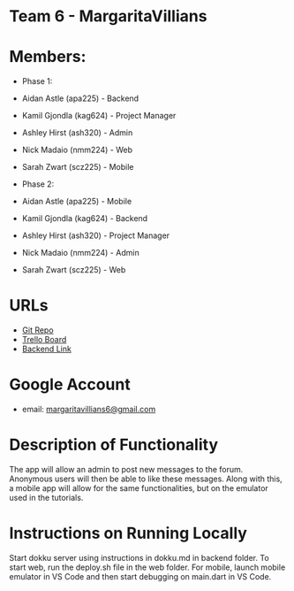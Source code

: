 
# Team 6 - MargaritaVillians

# Members:
* Phase 1:
* Aidan Astle (apa225) - Backend
* Kamil Gjondla (kag624) - Project Manager
* Ashley Hirst (ash320) - Admin
* Nick Madaio (nmm224) - Web
* Sarah Zwart (scz225) - Mobile

* Phase 2: 
* Aidan Astle (apa225) - Mobile
* Kamil Gjondla (kag624) - Backend
* Ashley Hirst (ash320) - Project Manager
* Nick Madaio (nmm224) - Admin
* Sarah Zwart (scz225) - Web

# URLs

* [Git Repo](https://bitbucket.org/cse216-fa23-kag624/cse216-2023fa-team-6/src/master/)
* [Trello Board](https://trello.com/b/TdzCpzDz/phase-1)
* [Backend Link](team-margaritavillians.dokku.cse.lehigh.edu)

# Google Account
* email: margaritavillians6@gmail.com

# Description of Functionality

The app will allow an admin to post new messages to the forum. Anonymous users will then be able to like these messages. Along with this, a mobile app will allow for the same functionalities, but on the emulator used in the tutorials.

# Instructions on Running Locally

Start dokku server using instructions in dokku.md in backend folder. To start web, run the deploy.sh file in the web folder. For mobile, launch mobile emulator in VS Code and then start debugging on main.dart in VS Code.